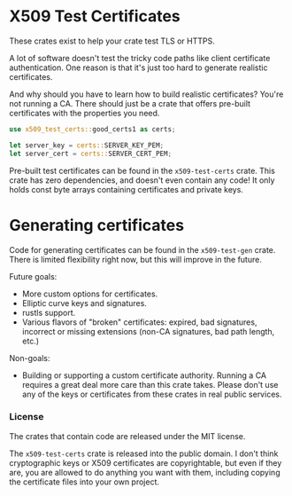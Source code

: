 # X509 Test Certificates

These crates exist to help your crate test TLS or HTTPS.

A lot of software doesn't test the tricky code paths like client certificate
authentication. One reason is that it's just too hard to generate realistic
certificates.

And why should you have to learn how to build realistic certificates? You're not
running a CA. There should just be a crate that offers pre-built certificates with
the properties you need.

```rust
use x509_test_certs::good_certs1 as certs;

let server_key = certs::SERVER_KEY_PEM;
let server_cert = certs::SERVER_CERT_PEM;
```

Pre-built test certificates can be found in the `x509-test-certs` crate. This crate
has zero dependencies, and doesn't even contain any code! It only holds const byte
arrays containing certificates and private keys.

# Generating certificates

Code for generating certificates can be found in the `x509-test-gen` crate. There is
limited flexibility right now, but this will improve in the future.

Future goals:
- More custom options for certificates.
- Elliptic curve keys and signatures.
- rustls support.
- Various flavors of "broken" certificates: expired, bad signatures, incorrect or
  missing extensions (non-CA signatures, bad path length, etc.)

Non-goals:
- Building or supporting a custom certificate authority. Running a CA requires a great deal more
  care than this crate takes. Please don't use any of the keys or certificates
  from these crates in real public services.

### License

The crates that contain code are released under the MIT license.

The `x509-test-certs` crate is released into the public domain. I don't think
cryptographic keys or X509 certificates are copyrightable, but even if they are,
you are allowed to do anything you want with them, including copying the
certificate files into your own project.



